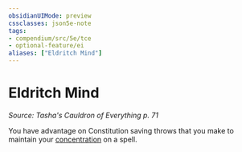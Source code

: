 ```yaml
---
obsidianUIMode: preview
cssclasses: json5e-note
tags:
- compendium/src/5e/tce
- optional-feature/ei
aliases: ["Eldritch Mind"]
---
```

# Eldritch Mind
*Source: Tasha's Cauldron of Everything p. 71* 

You have advantage on Constitution saving throws that you make to maintain your [concentration](../../5e-rules/conditions.md##concentration) on a spell.